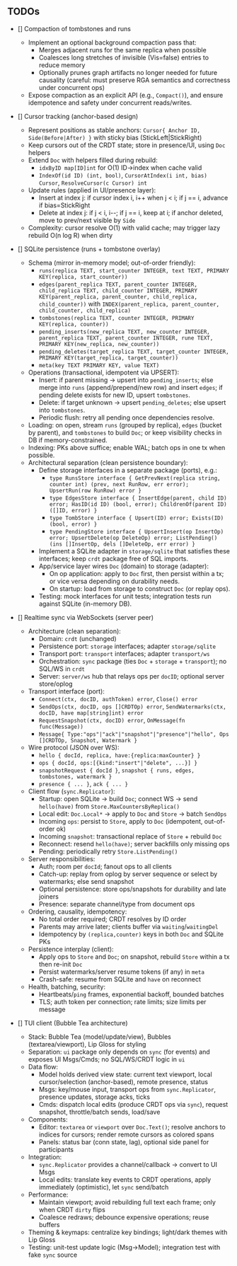 ## TODOs

- [] Compaction of tombstones and runs
  - Implement an optional background compaction pass that:
    - Merges adjacent runs for the same replica when possible
    - Coalesces long stretches of invisible (Vis=false) entries to reduce memory
    - Optionally prunes graph artifacts no longer needed for future causality (careful: must preserve RGA semantics and correctness under concurrent ops)
  - Expose compaction as an explicit API (e.g., `Compact()`), and ensure idempotence and safety under concurrent reads/writes.

- [] Cursor tracking (anchor-based design)
  - Represent positions as stable anchors: `Cursor{ Anchor ID, Side(Before|After) }` with sticky bias (StickLeft|StickRight)
  - Keep cursors out of the CRDT state; store in presence/UI, using `Doc` helpers
  - Extend `Doc` with helpers filled during rebuild:
    - `idxByID map[ID]int` for O(1) ID→index when cache valid
    - `IndexOf(id ID) (int, bool)`, `CursorAtIndex(i int, bias) Cursor`, `ResolveCursor(c Cursor) int`
  - Update rules (applied in UI/presence layer):
    - Insert at index j: if cursor index i, i++ when j < i; if j == i, advance if bias=StickRight
    - Delete at index j: if j < i, i--; if j == i, keep at i; if anchor deleted, move to prev/next visible by `Side`
  - Complexity: cursor resolve O(1) with valid cache; may trigger lazy rebuild O(n log R) when dirty

- [] SQLite persistence (runs + tombstone overlay)
  - Schema (mirror in-memory model; out-of-order friendly):
    - `runs(replica TEXT, start_counter INTEGER, text TEXT, PRIMARY KEY(replica, start_counter))`
    - `edges(parent_replica TEXT, parent_counter INTEGER, child_replica TEXT, child_counter INTEGER, PRIMARY KEY(parent_replica, parent_counter, child_replica, child_counter))` with `INDEX(parent_replica, parent_counter, child_counter, child_replica)`
    - `tombstones(replica TEXT, counter INTEGER, PRIMARY KEY(replica, counter))`
    - `pending_inserts(new_replica TEXT, new_counter INTEGER, parent_replica TEXT, parent_counter INTEGER, rune TEXT, PRIMARY KEY(new_replica, new_counter))`
    - `pending_deletes(target_replica TEXT, target_counter INTEGER, PRIMARY KEY(target_replica, target_counter))`
    - `meta(key TEXT PRIMARY KEY, value TEXT)`
  - Operations (transactional, idempotent via UPSERT):
    - Insert: if parent missing → upsert into `pending_inserts`; else merge into `runs` (append/prepend/new row) and insert `edges`; if pending delete exists for new ID, upsert `tombstones`.
    - Delete: if target unknown → upsert `pending_deletes`; else upsert into `tombstones`.
    - Periodic flush: retry all pending once dependencies resolve.
  - Loading: on open, stream `runs` (grouped by replica), `edges` (bucket by parent), and `tombstones` to build `Doc`; or keep visibility checks in DB if memory-constrained.
  - Indexing: PKs above suffice; enable WAL; batch ops in one tx when possible.
  - Architectural separation (clean persistence boundary):
    - Define storage interfaces in a separate package (ports), e.g.:
      - `type RunsStore interface { GetPrevNext(replica string, counter int) (prev, next RunRow, err error); UpsertRun(row RunRow) error }`
      - `type EdgesStore interface { InsertEdge(parent, child ID) error; HasID(id ID) (bool, error); ChildrenOf(parent ID) ([]ID, error) }`
      - `type TombStore interface { Upsert(ID) error; Exists(ID) (bool, error) }`
      - `type PendingStore interface { UpsertInsert(op InsertOp) error; UpsertDelete(op DeleteOp) error; ListPending() (ins []InsertOp, dels []DeleteOp, err error) }`
    - Implement a SQLite adapter in `storage/sqlite` that satisfies these interfaces; keep `crdt` package free of SQL imports.
    - App/service layer wires `Doc` (domain) to storage (adapter):
      - On op application: apply to `Doc` first, then persist within a tx; or vice versa depending on durability needs.
      - On startup: load from storage to construct `Doc` (or replay ops).
    - Testing: mock interfaces for unit tests; integration tests run against SQLite (in-memory DB).

- [] Realtime sync via WebSockets (server peer)
  - Architecture (clean separation):
    - Domain: `crdt` (unchanged)
    - Persistence port: `storage` interfaces; adapter `storage/sqlite`
    - Transport port: `transport` interfaces; adapter `transport/ws`
    - Orchestration: `sync` package (ties `Doc` + `storage` + `transport`); no SQL/WS in `crdt`
    - Server: `server/ws` hub that relays ops per `docID`; optional server store/oplog
  - Transport interface (port):
    - `Connect(ctx, docID, authToken) error`, `Close() error`
    - `SendOps(ctx, docID, ops []CRDTOp) error`, `SendWatermarks(ctx, docID, have map[string]int) error`
    - `RequestSnapshot(ctx, docID) error`, `OnMessage(fn func(Message))`
    - `Message{ Type:"ops"|"ack"|"snapshot"|"presence"|"hello", Ops []CRDTOp, Snapshot, Watermark }`
  - Wire protocol (JSON over WS):
    - `hello { docId, replica, have:{replica:maxCounter} }`
    - `ops { docId, ops:[{kind:"insert"|"delete", ...}] }`
    - `snapshotRequest { docId }`, `snapshot { runs, edges, tombstones, watermark }`
    - `presence { ... }`, `ack { ... }`
  - Client flow (`sync.Replicator`):
    - Startup: open SQLite → build `Doc`; connect WS → send `hello(have)` from `Store.MaxCountersByReplica()`
    - Local edit: `Doc.Local*` → apply to `Doc` and `Store` → batch `SendOps`
    - Incoming `ops`: persist to `Store`, apply to `Doc` (idempotent, out-of-order ok)
    - Incoming `snapshot`: transactional replace of `Store` + rebuild `Doc`
    - Reconnect: resend `hello(have)`; server backfills only missing ops
    - Pending: periodically retry `Store.ListPending()`
  - Server responsibilities:
    - Auth; room per `docId`; fanout ops to all clients
    - Catch-up: replay from oplog by server sequence or select by watermarks; else send snapshot
    - Optional persistence: store ops/snapshots for durability and late joiners
    - Presence: separate channel/type from document ops
  - Ordering, causality, idempotency:
    - No total order required; CRDT resolves by ID order
    - Parents may arrive later; clients buffer via `waiting`/`waitingDel`
    - Idempotency by `(replica,counter)` keys in both `Doc` and SQLite PKs
  - Persistence interplay (client):
    - Apply ops to `Store` and `Doc`; on snapshot, rebuild `Store` within a tx then re-init `Doc`
    - Persist watermarks/server resume tokens (if any) in `meta`
    - Crash-safe: resume from SQLite and `have` on reconnect
  - Health, batching, security:
    - Heartbeats/`ping` frames, exponential backoff, bounded batches
    - TLS; auth token per connection; rate limits; size limits per message

- [] TUI client (Bubble Tea architecture)
  - Stack: Bubble Tea (model/update/view), Bubbles (textarea/viewport), Lip Gloss for styling
  - Separation: `ui` package only depends on `sync` (for events) and exposes UI Msgs/Cmds; no SQL/WS/CRDT logic in `ui`
  - Data flow:
    - Model holds derived view state: current text viewport, local cursor/selection (anchor-based), remote presence, status
    - Msgs: key/mouse input, transport ops from `sync.Replicator`, presence updates, storage acks, ticks
    - Cmds: dispatch local edits (produce CRDT ops via `sync`), request snapshot, throttle/batch sends, load/save
  - Components:
    - Editor: `textarea` or `viewport` over `Doc.Text()`; resolve anchors to indices for cursors; render remote cursors as colored spans
    - Panels: status bar (conn state, lag), optional side panel for participants
  - Integration:
    - `sync.Replicator` provides a channel/callback → convert to UI Msgs
    - Local edits: translate key events to CRDT operations, apply immediately (optimistic), let `sync` send/batch
  - Performance:
    - Maintain viewport; avoid rebuilding full text each frame; only when CRDT `dirty` flips
    - Coalesce redraws; debounce expensive operations; reuse buffers
  - Theming & keymaps: centralize key bindings; light/dark themes with Lip Gloss
  - Testing: unit-test update logic (Msg→Model); integration test with fake `sync` source
